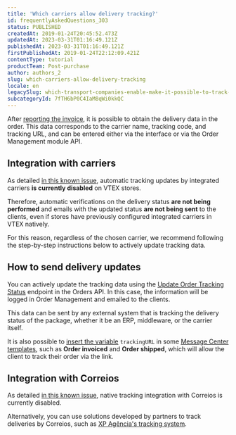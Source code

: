 ```yaml
---
title: 'Which carriers allow delivery tracking?'
id: frequentlyAskedQuestions_303
status: PUBLISHED
createdAt: 2019-01-24T20:45:52.473Z
updatedAt: 2023-03-31T01:16:49.121Z
publishedAt: 2023-03-31T01:16:49.121Z
firstPublishedAt: 2019-01-24T22:12:09.421Z
contentType: tutorial
productTeam: Post-purchase
author: authors_2
slug: which-carriers-allow-delivery-tracking
locale: en
legacySlug: which-transport-companies-enable-make-it-possible-to-track-delivery
subcategoryId: 7fTH6bP0C4IaM8qWi0kkQC
---
```


After [reporting the invoice](https://help.vtex.com/en/tutorial/como-inserir-a-nota-fiscal--tutorials_193), it is possible to obtain the delivery data in the order. This data corresponds to the carrier name, tracking code, and tracking URL, and can be entered either via the interface or via the Order Management module API.

## Integration with carriers

As detailed [in this known issue](https://help.vtex.com/en/known-issues/a-integracao-de-rastreamento-nao-esta-atualizando-de-forma-automatica), automatic tracking updates by integrated carriers **is currently disabled** on VTEX stores.

Therefore, automatic verifications on the delivery status **are not being performed** and emails with the updated status **are not being sent** to the clients, even if stores have previously configured integrated carriers in VTEX natively.

For this reason, regardless of the chosen carrier, we recommend following the step-by-step instructions below to actively update tracking data.

## How to send delivery updates

You can actively update the tracking data using the [Update Order Tracking Status](https://developers.vtex.com/docs/api-reference/orders-api#put-/api/oms/pvt/orders/-orderId-/invoice/-invoiceNumber-/tracking) endpoint in the Orders API. In this case, the information will be logged in Order Management and emailed to the clients.

This data can be sent by any external system that is tracking the delivery status of the package, whether it be an ERP, middleware, or the carrier itself.

It is also possible to [insert the variable](https://help.vtex.com/en/tutorial/incluir-variaveis-do-pedido-no-template-de-e-mail-transacional--694Bn8eOeAWYQeaWGaOISe) `trackingURL` in some [Message Center templates](https://help.vtex.com/en/tutorial/lista-de-templates-de-e-mail-no-message-center--3g2S2kqBOoSGcCaqMYK2my), such as **Order invoiced** and **Order shipped**, which will allow the client to track their order via the link.

## Integration with Correios

As detailed [in this known issue](https://help.vtex.com/en/known-issues/atualizacao-automatica-do-rastreio-de-entregas-via-correios), native tracking integration with Correios is currently disabled.

Alternatively, you can use solutions developed by partners to track deliveries by Correios, such as [XP Agência's tracking system](https://rastreio.xpagencia.com.br/).
